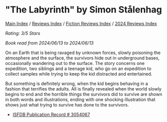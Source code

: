 # "The Labyrinth" by Simon Stålenhag

[Main Index](../../../README.md) / [Reviews Index](../../README.md) / [Fiction Reviews Index](../README.md) / [2024 Reviews Index](README.md)

*Rating: 3/5 Stars*

*Book read from 2024/06/13 to 2024/06/13*

On an Earth that is being ravaged by unknown forces, slowly poisoning the atmosphere and the surface, the survivors hide out in underground bases, occasionally wandering out to the surface. The story concerns one expedition, two siblings and a teenage kid, who go on an expedition to collect samples while trying to keep the kid distracted and entertained.

But something is definitely wrong, when the kid begins behaving in a fashion that terrifies the adults. All is finally revealed when the world slowly begins to end and the horrible things the survivors did to survive are shown in both words and illustrations, ending with one shocking illustration that shows just what trying to survive has done to the survivors.

- [ISFDB Publication Record # 3054067](https://www.isfdb.org/cgi-bin/title.cgi?3054067)
